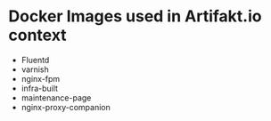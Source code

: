 # Docker Images used in Artifakt.io context


- Fluentd
- varnish
- nginx-fpm
- infra-built
- maintenance-page
- nginx-proxy-companion
